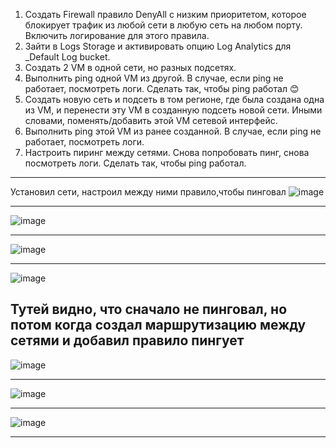 1. Создать Firewall правило DenyAll с низким приоритетом, которое блокирует трафик из любой сети в любую сеть на любом порту. Включить логирование для этого правила.
2. Зайти в Logs Storage и активировать опцию Log Analytics для _Default Log bucket.
3. Создать 2 VM в одной сети, но разных подсетях.
4. Выполнить ping одной VM из другой. В случае, если ping не работает, посмотреть логи. Сделать так, чтобы ping работал 😊
5. Создать новую сеть и подсеть в том регионе, где была создана одна из VM, и перенести эту VM в созданную подсеть новой сети. Иными словами, поменять/добавить этой VM сетевой интерфейс.
6. Выполнить ping этой VM из ранее созданной. В случае, если ping не работает, посмотреть логи.
7. Настроить пиринг между сетями. Снова попробовать пинг, снова посмотреть логи. Сделать так, чтобы ping работал.
---
Установил сети, настроил между ними правило,чтобы пинговал
![image](https://github.com/tms-dos17-onl/Alex-Krylov/assets/139115675/d4033396-61c3-4f17-b233-1435857ae587)

---
![image](https://github.com/tms-dos17-onl/Alex-Krylov/assets/139115675/eef96937-09e4-4912-bacf-e752b6e9509c)


---
![image](https://github.com/tms-dos17-onl/Alex-Krylov/assets/139115675/04d4bd5e-9dfd-4869-a23b-7d70b08eeafd)

---
![image](https://github.com/tms-dos17-onl/Alex-Krylov/assets/139115675/f5b6ee01-985e-4840-8f28-e87ea48853b1)

Тутей видно, что сначало не пинговал, но потом когда создал маршрутизацию между сетями и добавил правило пингует
---
![image](https://github.com/tms-dos17-onl/Alex-Krylov/assets/139115675/44ae46e2-b1a1-4ec4-908b-908197e95f98)

---
![image](https://github.com/tms-dos17-onl/Alex-Krylov/assets/139115675/0d2b50e3-6b12-4193-ac91-e5f236dddea9)

---
![image](https://github.com/tms-dos17-onl/Alex-Krylov/assets/139115675/03f5643a-7b61-4440-96d2-e1d8a94f16cc)

---



